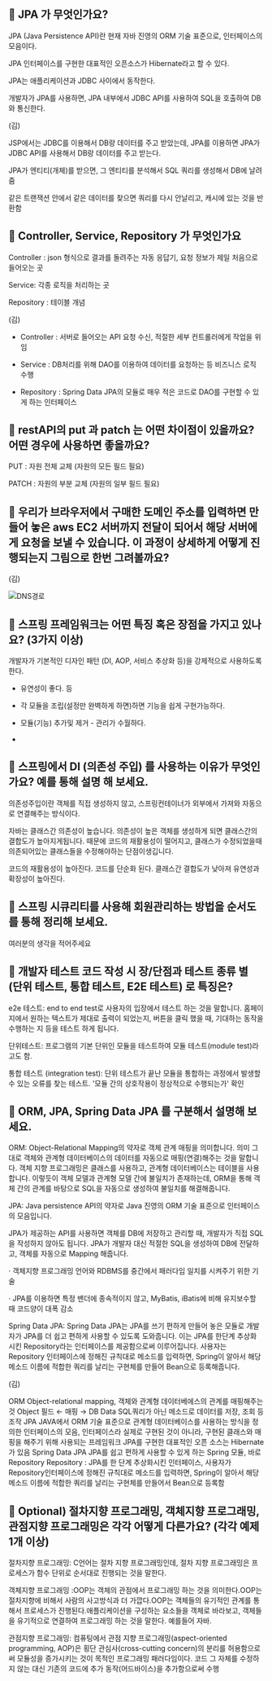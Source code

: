<aside>

## 🔐 JPA 가 무엇인가요?

</aside>

JPA (Java Persistence API)란 현재 자바 진영의 ORM 기술 표준으로, 인터페이스의 모음이다.

JPA 인터페이스를 구현한 대표적인 오픈소스가 Hibernate라고 할 수 있다.

JPA는 애플리케이션과 JDBC 사이에서 동작한다.

개발자가 JPA를 사용하면, JPA 내부에서 JDBC API를 사용하여 SQL을 호출하여 DB와 통신한다.

(김)

JSP에서는 JDBC를 이용해서 DB랑 데이터를 주고 받았는데, JPA를 이용하면 JPA가 JDBC API를 사용해서 DB랑 데이터를 주고 받는다.

JPA가 엔티티(개체)를 받으면, 그 엔티티를 분석해서 SQL 쿼리를 생성해서 DB에 날려줌

같은 트랜잭션 안에서 같은 데이터를 찾으면 쿼리를 다시 안날리고, 캐시에 있는 것을 반환함

<aside>

## 🔐 Controller, Service, Repository 가 무엇인가요

</aside>

Controller : json 형식으로 결과를 돌려주는 자동 응답기, 요청 정보가 제일 처음으로 들어오는 곳

Service: 각종 로직을 처리하는 곳

Repository : 테이블 개념

(김)

- Controller : 서버로 들어오는 API 요청 수신, 적절한 세부 컨트롤러에게 작업을 위임

- Service : DB처리를 위해 DAO를 이용하여 데이터를 요청하는 등 비즈니스 로직 수행

- Repository : Spring Data JPA의 모듈로 매우 적은 코드로 DAO를 구현할 수 있게 하는 인터페이스

<aside>

## 🔐 restAPI의 put 과 patch 는 어떤 차이점이 있을까요? 어떤 경우에 사용하면 좋을까요?

</aside>

PUT : 자원 전체 교체 (자원의 모든 필드 필요)

PATCH : 자원의 부분 교체 (자원의 일부 필드 필요)

<aside>

## 🔐 우리가 브라우저에서 구매한 도메인 주소를 입력하면 만들어 놓은 aws EC2 서버까지 전달이 되어서 해당 서버에게 요청을 보낼 수 있습니다. 이 과정이 상세하게 어떻게 진행되는지 그림으로 한번 그려볼까요?

</aside>

(김)

![DNS경로](https://www.notion.so/image/https%3A%2F%2Fs3-us-west-2.amazonaws.com%2Fsecure.notion-static.com%2F7945af28-a0ed-43c4-a2b5-abf3c2b6b2b3%2FUntitled.png?table=block&id=2b97679a-a5ec-4ba9-bb59-e82a80dd3a7c&spaceId=83c75a39-3aba-4ba4-a792-7aefe4b07895&width=1060&userId=6843143c-f485-42fd-8e2a-8569f035ca8d&cache=v2)

<aside>

## 🔐 스프링 프레임워크는 어떤 특징 혹은 장점을 가지고 있나요? (3가지 이상)

</aside>

개발자가 기본적인 디자인 패턴 (DI, AOP, 서비스 추상화 등)을 강제적으로 사용하도록 한다.

- 유연성이 좋다. 등

- 각 모듈을 조립(설정만 완벽하게 하면)하면 기능을 쉽게 구현가능하다.

- 모듈(기능) 추가및 제거 - 관리가 수월하다.
- 

<aside>

## 🔐 스프링에서 DI (의존성 주입) 를 사용하는 이유가 무엇인가요? 예를 통해 설명 해 보세요.

</aside>

의존성주입이란 객체를 직접 생성하지 않고, 스프링컨테이너가 외부에서 가져와 자동으로 연결해주는 방식이다.

자바는 클래스간 의존성이 높습니다. 의존성이 높은 객체를 생성하게 되면 클래스간의 결합도가 높아지게됩니다. 때문에 코드의 재활용성이 떨어지고, 클래스가 수정되었을때 의존되어있는 클래스들을 수정해야하는 단점이생깁니다.



코드의 재활용성이 높아진다. 코드를 단순화 된다. 클래스간 결합도가 낮아져 유연성과 확장성이 높아진다.

<aside>

## 🔐 스프링 시큐리티를 사용해 회원관리하는 방법을 순서도를 통해 정리해 보세요.

</aside>

여러분의 생각을 적어주세요

<aside>

## 🔐 개발자 테스트 코드 작성 시 장/단점과 테스트 종류 별 (단위 테스트, 통합 테스트, E2E 테스트) 로 특징은?

</aside>

e2e 테스트: end to end test로 사용자의 입장에서 테스트 하는 것을 말합니다. 홈페이지에서 원하는 텍스트가 제대로 출력이 되었는지, 버튼을 클릭 했을 때, 기대하는 동작을 수행하는 지 등을 테스트 하게 됩니다.

단위테스트: 프로그램의 기본 단위인 모듈을 테스트하여 모듈 테스트(module test)라고도 함.

통합 테스트 (integration test): 단위 테스트가 끝난 모듈을 통합하는 과정에서 발생할 수 있는 오류를 찾는 테스트. '모듈 간의 상호작용이 정상적으로 수행되는가' 확인

<aside>

## 🔐 ORM, JPA, Spring Data JPA 를 구분해서 설명해 보세요.

</aside>

ORM: Object-Relational Mapping의 약자로 객체 관계 매핑을 의미합니다. 의미 그대로 객체와 관계형 데이터베이스의 데이터를 자동으로 매핑(연결)해주는 것을 말합니다. 객체 지향 프로그래밍은 클래스를 사용하고, 관계형 데이터베이스는 테이블을 사용합니다. 이렇듯이 객체 모델과 관계형 모델 간에 불일치가 존재하는데, ORM을 통해 객체 간의 관계를 바탕으로 SQL을 자동으로 생성하여 불일치를 해결해줍니다.



JPA: Java persistence API의 약자로 Java 진영의 ORM 기술 표준으로 인터페이스의 모음입니다.

JPA가 제공하는 API를 사용하면 객체를 DB에 저장하고 관리할 때, 개발자가 직접 SQL을 작성하지 않아도 됩니다. JPA가 개발자 대신 적절한 SQL을 생성하여 DB에 전달하고, 객체를 자동으로 Mapping 해줍니다.

· 객체지향 프로그래밍 언어와 RDBMS를 중간에서 패러다임 일치를 시켜주기 위한 기술

· JPA를 이용하면 특정 밴더에 종속적이지 않고, MyBatis, iBatis에 비해 유지보수할 때 코드양이 대폭 감소



Spring Data JPA: Spring Data JPA는 JPA를 쓰기 편하게 만들어 놓은 모듈로 개발자가 JPA를 더 쉽고 편하게 사용할 수 있도록 도와줍니다. 이는 JPA를 한단계 추상화 시킨 Repository라는 인터페이스를 제공함으로써 이루어집니다. 사용자는 Repository 인터페이스에 정해진 규칙대로 메소드를 입력하면, Spring이 알아서 해당 메소드 이름에 적합한 쿼리를 날리는 구현체를 만들어 Bean으로 등록해줍니다.

(김)

ORM
Object-relational mapping, 객체와 관계형 데이터베에스의 관계를 매핑해주는 것
Object 필드 ← 매핑 → DB Data
SQL쿼리가 아닌 메소드로 데이터를 저장, 조회 등 조작
JPA
JAVA에서 ORM 기술 표준으로 관계형 데이터베이스를 사용하는 방식을 정의한 인터페이스의 모음,
인터페이스라 실제로 구현된 것이 아니라, 구현된 클래스와 매핑을 해주기 위해 사용되는 프레임워크
JPA를 구현한 대표적인 오픈 소스는 Hibernate가 있음
Spring Data JPA
JPA를 쉽고 편하게 사용할 수 있게 하는 Spring 모듈, 바로 Repository
Repository : JPA를 한 단계 추상화시킨 인터페이스, 사용자가 Repository인터페이스에 정해진 규칙대로 메소드를 입력하면, Spring이 알아서 해당 메소드 이름에 적합한 쿼리를 날리는 구현체를 만들어서 Bean으로 등록함

<aside>

## 🔐 Optional) 절차지향 프로그래밍, 객체지향 프로그래밍,  관점지향 프로그래밍은 각각 어떻게 다른가요? (각각 예제 1개 이상)

</aside>

절차지향 프로그래밍: C언어는 절차 지향 프로그래밍인데, 절차 지향 프로그래밍은 프로세스가 함수 단위로 순서대로 진행되는 것을 말한다.

객체지향 프로그래밍 :OOP는 객체의 관점에서 프로그래밍 하는 것을 의미한다.OOP는 절차지향에 비해서 사람의 사고방식과 더 가깝다.OOP는 객체들의 유기적인 관계를 통해서 프로세스가 진행된다.애플리케이션을 구성하는 요소들을 객체로 바라보고, 객체들을 유기적으로 연결하여 프로그래밍 하는 것을 말한다. 예를들어 자바.

관점지향 프로그래밍: 컴퓨팅에서 관점 지향 프로그래밍(aspect-oriented programming, AOP)은 횡단 관심사(cross-cutting concern)의 분리를 허용함으로써 모듈성을 증가시키는 것이 목적인 프로그래밍 패러다임이다. 코드 그 자체를 수정하지 않는 대신 기존의 코드에 추가 동작(어드바이스)을 추가함으로써 수행
